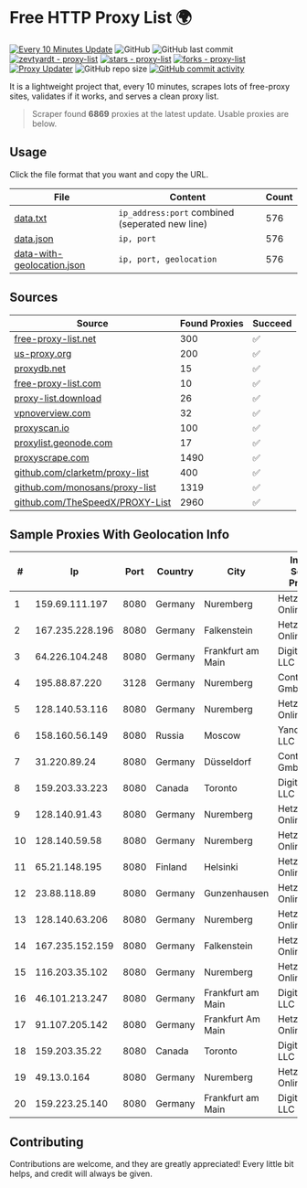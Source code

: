 
# Free HTTP Proxy List 🌍

[![Every 10 Minutes Update](https://github.com/mertguvencli/http-proxy-list/actions/workflows/main.yml/badge.svg?branch=main)](https://github.com/mertguvencli/http-proxy-list/actions/workflows/main.yml)
![GitHub](https://img.shields.io/github/license/mertguvencli/http-proxy-list)
![GitHub last commit](https://img.shields.io/github/last-commit/mertguvencli/http-proxy-list)
[![zevtyardt - proxy-list](https://img.shields.io/static/v1?label=zevtyardt&message=proxy-list&color=blue&logo=github)](https://github.com/zevtyardt/proxy-list "Go to GitHub repo")
[![stars - proxy-list](https://img.shields.io/github/stars/zevtyardt/proxy-list?style=social)](https://github.com/zevtyardt/proxy-list)
[![forks - proxy-list](https://img.shields.io/github/forks/zevtyardt/proxy-list?style=social)](https://github.com/zevtyardt/proxy-list)
[![Proxy Updater](https://github.com/zevtyardt/proxy-list/workflows/Proxy%20Updater/badge.svg)](https://github.com/zevtyardt/proxy-list/actions?query=workflow:"Proxy+Updater")
![GitHub repo size](https://img.shields.io/github/repo-size/zevtyardt/proxy-list)
[![GitHub commit activity](https://img.shields.io/github/commit-activity/m/zevtyardt/proxy-list?logo=commits)](https://github.com/zevtyardt/proxy-list/commits/main)

It is a lightweight project that, every 10 minutes, scrapes lots of free-proxy sites, validates if it works, and serves a clean proxy list.

> Scraper found **6869** proxies at the latest update. Usable proxies are below.

## Usage

Click the file format that you want and copy the URL.

|File|Content|Count|
|----|-------|-----|
|[data.txt](https://raw.githubusercontent.com/mertguvencli/http-proxy-list/main/proxy-list/data.txt)|`ip_address:port` combined (seperated new line)|576|
|[data.json](https://raw.githubusercontent.com/mertguvencli/http-proxy-list/main/proxy-list/data.json)|`ip, port`|576|
|[data-with-geolocation.json](https://raw.githubusercontent.com/mertguvencli/http-proxy-list/main/proxy-list/data-with-geolocation.json)|`ip, port, geolocation`|576|

## Sources

|Source|Found Proxies|Succeed|
|------|-------------|-------|
|[free-proxy-list.net](https://free-proxy-list.net)|300|✅|
|[us-proxy.org](https://www.us-proxy.org)|200|✅|
|[proxydb.net](http://proxydb.net)|15|✅|
|[free-proxy-list.com](https://free-proxy-list.com/?page=&port=&type%5B%5D=http&type%5B%5D=https&up_time=0&search=Search)|10|✅|
|[proxy-list.download](https://www.proxy-list.download/HTTP)|26|✅|
|[vpnoverview.com](https://vpnoverview.com/privacy/anonymous-browsing/free-proxy-servers)|32|✅|
|[proxyscan.io](https://www.proxyscan.io)|100|✅|
|[proxylist.geonode.com](https://proxylist.geonode.com/api/proxy-list?limit=300&page=1&sort_by=lastChecked&sort_type=desc&protocols=http,https)|17|✅|
|[proxyscrape.com](https://api.proxyscrape.com/v2/?request=displayproxies&protocol=http&timeout=10000&country=all&ssl=all&anonymity=all)|1490|✅|
|[github.com/clarketm/proxy-list](https://raw.githubusercontent.com/clarketm/proxy-list/master/proxy-list-raw.txt)|400|✅|
|[github.com/monosans/proxy-list](https://raw.githubusercontent.com/monosans/proxy-list/main/proxies/http.txt)|1319|✅|
|[github.com/TheSpeedX/PROXY-List](https://raw.githubusercontent.com/TheSpeedX/PROXY-List/master/http.txt)|2960|✅|


## Sample Proxies With Geolocation Info

|#|Ip|Port|Country|City|Internet Service Provider|
|-|--|----|-------|----|-------------------------|
|1|159.69.111.197|8080|Germany|Nuremberg|Hetzner Online GmbH|
|2|167.235.228.196|8080|Germany|Falkenstein|Hetzner Online GmbH|
|3|64.226.104.248|8080|Germany|Frankfurt am Main|DigitalOcean, LLC|
|4|195.88.87.220|3128|Germany|Nuremberg|Contabo GmbH|
|5|128.140.53.116|8080|Germany|Nuremberg|Hetzner Online GmbH|
|6|158.160.56.149|8080|Russia|Moscow|Yandex.Cloud LLC|
|7|31.220.89.24|8080|Germany|Düsseldorf|Contabo GmbH|
|8|159.203.33.223|8080|Canada|Toronto|DigitalOcean, LLC|
|9|128.140.91.43|8080|Germany|Nuremberg|Hetzner Online GmbH|
|10|128.140.59.58|8080|Germany|Nuremberg|Hetzner Online GmbH|
|11|65.21.148.195|8080|Finland|Helsinki|Hetzner Online GmbH|
|12|23.88.118.89|8080|Germany|Gunzenhausen|Hetzner Online GmbH|
|13|128.140.63.206|8080|Germany|Nuremberg|Hetzner Online GmbH|
|14|167.235.152.159|8080|Germany|Falkenstein|Hetzner Online GmbH|
|15|116.203.35.102|8080|Germany|Nuremberg|Hetzner Online GmbH|
|16|46.101.213.247|8080|Germany|Frankfurt am Main|DigitalOcean, LLC|
|17|91.107.205.142|8080|Germany|Frankfurt Am Main|Hetzner Online AG|
|18|159.203.35.22|8080|Canada|Toronto|DigitalOcean, LLC|
|19|49.13.0.164|8080|Germany|Nuremberg|Hetzner Online GmbH|
|20|159.223.25.140|8080|Germany|Frankfurt am Main|DigitalOcean, LLC|



## Contributing

Contributions are welcome, and they are greatly appreciated! Every
little bit helps, and credit will always be given.

